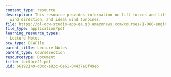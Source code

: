 ```yaml
---
content_type: resource
description: This resource provides information on lift forces and lift coefficient,
  wind direction, and ideal wind turbines.
file: https://ol-ocw-studio-app-qa.s3.amazonaws.com/courses/1-060-engineering-mechanics-ii-spring-2006/66192149d3cce82c6e6104437e0f49eb_lecture21.pdf
file_type: application/pdf
learning_resource_types:
- Lecture Notes
ocw_type: OCWFile
parent_title: Lecture Notes
parent_type: CourseSection
resourcetype: Document
title: lecture21.pdf
uid: 66192149-d3cc-e82c-6e61-04437e0f49eb
---
```

